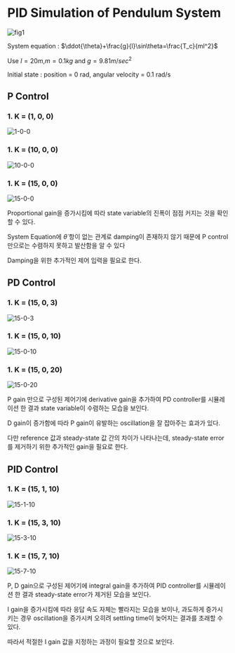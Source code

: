 # PID Simulation of Pendulum System

![fig1](scalar_result/fig1.png)

System equation : $\ddot{\theta}+\frac{g}{l}\sin\theta=\frac{T_c}{ml^2}$

Use $l=20m$,$m=0.1kg$ and $g=9.81m/sec^2$

Initial state : position = 0 rad, angular velocity = 0.1 rad/s
## P Control
### 1. K = (1, 0, 0)
![1-0-0](scalar_result/1-0-0.png)
### 1. K = (10, 0, 0)
![10-0-0](scalar_result/10-0-0.png)
### 1. K = (15, 0, 0)
![15-0-0](scalar_result/15-0-0.png)

Proportional gain을 증가시킴에 따라 state variable의 진폭이 점점 커지는 것을 확인할 수 있다.

System Equation에 $\dot{\theta}$ 항이 없는 관계로 damping이 존재하지 않기 때문에 P control 만으로는 수렴하지 못하고 발산함을 알 수 있다

Damping을 위한 추가적인 제어 입력을 필요로 한다.

## PD Control
### 1. K = (15, 0, 3)
![15-0-3](scalar_result/15-0-3.png)
### 1. K = (15, 0, 10)
![15-0-10](scalar_result/15-0-10.png)
### 1. K = (15, 0, 20)
![15-0-20](scalar_result/15-0-20.png)

P gain 만으로 구성된 제어기에 derivative gain을 추가하여 PD controller를 시뮬레이션 한 결과 state variable이 수렴하는 모습을 보인다.

D gain이 증가함에 따라 P gain이 유발하는 oscillation을 잘 잡아주는 효과가 있다.

다만 reference 값과 steady-state 값 간의 차이가 나타나는데, steady-state error를 제거하기 위한 추가적인 gain을 필요로 한다.

## PID Control
### 1. K = (15, 1, 10)
![15-1-10](scalar_result/15-1-10.png)
### 1. K = (15, 3, 10)
![15-3-10](scalar_result/15-3-10.png)
### 1. K = (15, 7, 10)
![15-7-10](scalar_result/15-7-10.png)

P, D gain으로 구성된 제어기에 integral gain을 추가하여 PID controller를 시뮬레이션 한 결과 steady-state error가 제거된 모습을 보인다.

I gain을 증가시킴에 따라 응답 속도 자체는 빨라지는 모습을 보이나, 과도하게 증가시키는 경우 oscillation을 증가시켜 오히려 settling time이 늦어지는 결과를 초래할 수 있다.

따라서 적절한 I gain 값을 지정하는 과정이 필요할 것으로 보인다.